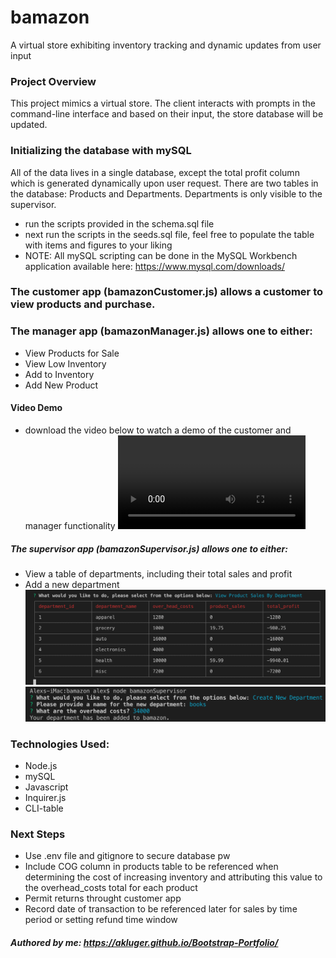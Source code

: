 
# bamazon
A virtual store exhibiting inventory tracking and dynamic updates from user input

### Project Overview
This project mimics a virtual store.  The client interacts with prompts in the command-line interface and based on their input, the store database will be updated. 

### Initializing the database with mySQL
All of the data lives in a single database, except the total profit column which is generated dynamically upon user request.  There are two tables in the database: Products and Departments.  Departments is only visible to the supervisor.
* run the scripts provided in the schema.sql file
* next run the scripts in the seeds.sql file, feel free to populate the table with items and figures to your liking
* NOTE: All mySQL scripting can be done in the MySQL Workbench application available here: https://www.mysql.com/downloads/

### The customer app (bamazonCustomer.js) allows a customer to view products and purchase.   

### The manager app (bamazonManager.js) allows one to either:
* View Products for Sale
* View Low Inventory
* Add to Inventory
* Add New Product

#### Video Demo
* download the video below to watch a demo of the customer and manager functionality
![Manager-Demo](./bamazonManager.mov?)


##### The supervisor app (bamazonSupervisor.js) allows one to either:
* View a table of departments, including their total sales and profit
* Add a new department
![Supervisor-screenshot](./bamazonSupervisor.png)
![Add-department](./addDepartment.png)

### Technologies Used:
* Node.js
* mySQL
* Javascript
* Inquirer.js
* CLI-table

### Next Steps
* Use .env file and gitignore to secure database pw
* Include COG column in products table to be referenced when determining the cost of increasing inventory and attributing this value to the overhead_costs total for each product
* Permit returns throught customer app
* Record date of transaction to be referenced later for sales by time period or setting refund time window

##### Authored by me: https://akluger.github.io/Bootstrap-Portfolio/